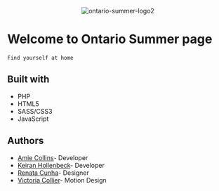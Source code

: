 
<span style="display:block;text-align:center">![ontario-summer-logo2](https://user-images.githubusercontent.com/43183038/74216868-b7fd4400-4c73-11ea-933e-cea12b16cc36.png)
</span>


# Welcome to Ontario Summer page
```
Find yourself at home
```
## Built with

* PHP
* HTML5
* SASS/CSS3
* JavaScript

## Authors
- [Amie Collins](https://github.com/amiecollins)- Developer
- [Keiran Hollenbeck](https://github.com/kmankeiran)- Developer
- [Renata Cunha](https://github.com/Re-01)- Designer
- [Victoria Collier](https://github.com/vcollier)- Motion Design


